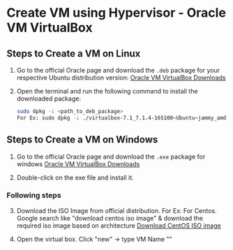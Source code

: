 # Create VM using Hypervisor - Oracle VM VirtualBox

## Steps to Create a VM on Linux

1. Go to the official Oracle page and download the `.deb` package for your respective Ubuntu distribution version:
   [Oracle VM VirtualBox Downloads](https://www.oracle.com/in/virtualization/technologies/vm/downloads/virtualbox-downloads.html)

2. Open the terminal and run the following command to install the downloaded package:
   ```bash
   sudo dpkg -i <path_to_deb_package>
   For Ex: sudo dpkg -i ./virtualbox-7.1_7.1.4-165100~Ubuntu~jammy_amd64.deb

## Steps to Create a VM on Windows
1. Go to the official Oracle page and download the `.exe` package for windows
   [Oracle VM VirtualBox Downloads](https://www.oracle.com/in/virtualization/technologies/vm/downloads/virtualbox-downloads.html)

2. Double-click on the exe file and install it.

### Following steps
3. Download the ISO Image from official distribution.
For Ex: For Centos. Google search like "download centos iso image" & download the required iso image based on architecture
[Download CentOS ISO image ](https://www.centos.org/download/)

4. Open the virtual box. Click "new" -> type VM Name ""
